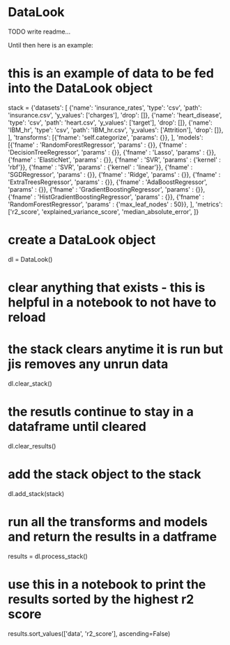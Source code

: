 # DataLook

TODO write readme...

Until then here is an example:

# this is an example of data to be fed into the DataLook object
stack = {'datasets': [
                      {'name': 'insurance_rates', 
                       'type': 'csv', 
                       'path': 'insurance.csv', 
                       'y_values': ['charges'], 
                       'drop': []},
                      {'name': 'heart_disease', 
                       'type': 'csv', 
                       'path': 'heart.csv', 
                       'y_values': ['target'], 
                       'drop': []},
                      {'name': 'IBM_hr', 
                       'type': 'csv', 
                       'path': 'IBM_hr.csv', 
                       'y_values': ['Attrition'], 
                       'drop': []},
                     ], 
         'transforms': [{'fname': 'self.categorize', 'params': {}},
                       ], 
         'models': [{'fname' : 'RandomForestRegressor', 'params' : {}}, 
                    {'fname' : 'DecisionTreeRegressor', 'params' : {}}, 
                    {'fname' : 'Lasso', 'params' : {}}, 
                    {'fname' : 'ElasticNet', 'params' : {}}, 
                    {'fname' : 'SVR', 'params' : {'kernel' : 'rbf'}},
                    {'fname' : 'SVR', 'params' : {'kernel' : 'linear'}},
                    {'fname' : 'SGDRegressor', 'params' : {}},
                    {'fname' : 'Ridge', 'params' : {}},
                    {'fname' : 'ExtraTreesRegressor', 'params' : {}},
                    {'fname' : 'AdaBoostRegressor', 'params' : {}},
                    {'fname' : 'GradientBoostingRegressor', 'params' : {}},
                    {'fname' : 'HistGradientBoostingRegressor', 'params' : {}},
                    {'fname' : 'RandomForestRegressor', 'params' : {'max_leaf_nodes' : 50}}, 
                   ], 
         'metrics': ['r2_score', 
                     'explained_variance_score', 
                     'median_absolute_error', 
                    ]}

# create a DataLook object
dl = DataLook()

# clear anything that exists - this is helpful in a notebook to not have to reload
# the stack clears anytime it is run but jis removes any unrun data
dl.clear_stack()

# the resutls continue to stay in a dataframe until cleared
dl.clear_results()

# add the stack object to the stack
dl.add_stack(stack)

# run all the transforms and models and return the results in a datframe
results = dl.process_stack()

# use this in a notebook to print the results sorted by the highest r2 score
results.sort_values(['data', 'r2_score'], ascending=False)